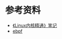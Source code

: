 
# 参考资料

- [《Linux内核精通》笔记](https://github.com/0voice/linux_kernel_wiki)
- [ebpf](https://github.com/ebpf-io/ebpf.io-website)

